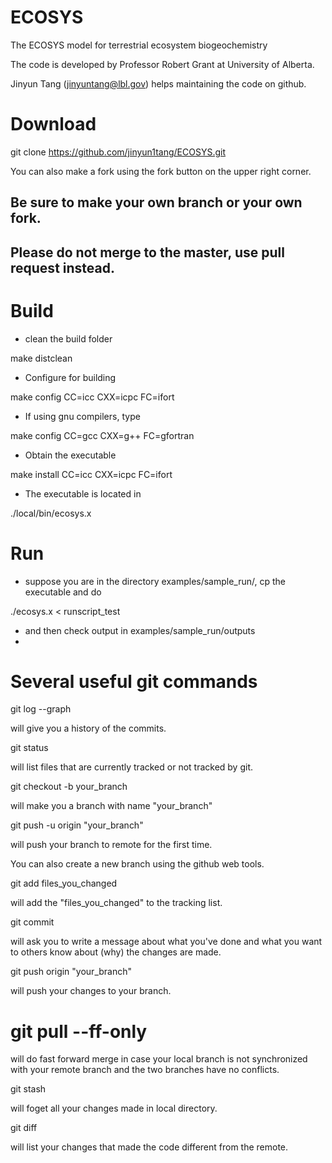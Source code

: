 # ECOSYS
The ECOSYS model for terrestrial ecosystem biogeochemistry

The code is developed by Professor Robert Grant at University of Alberta.

Jinyun Tang (jinyuntang@lbl.gov) helps maintaining the code on github.


# Download

git clone https://github.com/jinyun1tang/ECOSYS.git

You can also make a fork using the fork button on the upper right corner.

## Be sure to make your own branch or your own fork.
## Please do not merge to the master, use pull request instead.

# Build

* clean the build folder

 make distclean

* Configure for building

make config CC=icc CXX=icpc FC=ifort

* If using gnu compilers, type

make config CC=gcc CXX=g++ FC=gfortran

* Obtain the executable

make install CC=icc CXX=icpc FC=ifort

* The executable is located in

./local/bin/ecosys.x  

# Run
* suppose you are in the directory examples/sample_run/, cp the executable and do

./ecosys.x  < runscript_test

* and then check output in examples/sample_run/outputs
* 
# Several useful git commands

  git log --graph

will give you a history of the commits.

  git status

will list files that are currently tracked or not tracked by git.

  git checkout -b your_branch

will make you a branch with name "your_branch"

  git push -u origin "your_branch"

will push your branch to remote for the first time.

You can also create a new branch using the github web tools.

  git add files_you_changed

will add the "files_you_changed" to the tracking list.

  git commit

will ask you to write a message about what you've done and what you want to others know about (why) the changes are made.

  git push origin "your_branch"

will push your changes to your branch.

#  git pull --ff-only

will do fast forward merge in case your local branch is not synchronized with your remote branch and the two branches have no conflicts.

  git stash

will foget all your changes made in local directory.

  git diff

will list your changes that made the code different from the remote.
